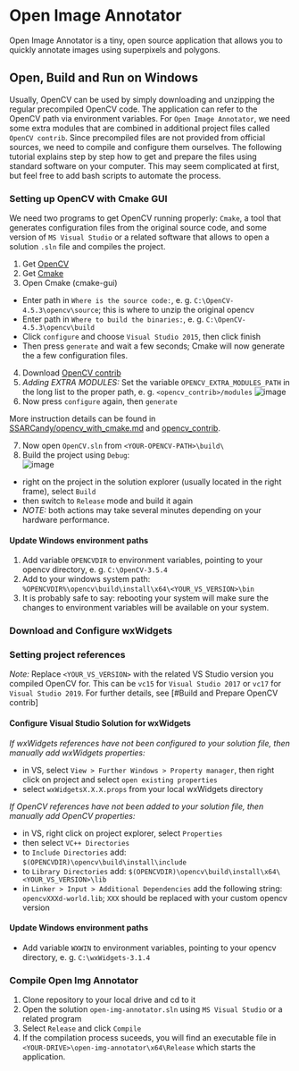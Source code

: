 # Open Image Annotator

Open Image Annotator is a tiny, open source application that allows you to quickly annotate images using superpixels and polygons.

## Open, Build and Run on Windows

Usually, OpenCV can be used by simply downloading and unzipping the regular precompiled OpenCV code. The application can refer to the OpenCV path via environment variables.
For `Open Image Annotator`, we need some extra modules that are combined in additional project files called `OpenCV contrib`. Since precompiled files are not provided from official sources, we need to compile and configure them ourselves. The following tutorial explains step by step how to get and prepare the files using standard software on your computer.
This may seem complicated at first, but feel free to add bash scripts to automate the process.

### Setting up OpenCV with Cmake GUI

We need two programs to get OpenCV running properly: `Cmake`, a tool that generates configuration files from the original source code, and some version of `MS Visual Studio` or a related software that allows to open a solution `.sln` file and compiles the project.

1. Get [OpenCV](https://github.com/Itseez/opencv) 
2. Get [Cmake](https://cmake.org/)
3. Open Cmake (cmake-gui)
 - Enter path in `Where is the source code:`, e. g. `C:\OpenCV-4.5.3\opencv\source`; this is where to unzip the original opencv
 - Enter path in `Where to build the binaries:`, e. g. `C:\OpenCV-4.5.3\opencv\build`
 - Click `configure` and choose `Visual Studio 2015`, then click finish
 - Then press `generate` and wait a few seconds; Cmake will now generate the a few configuration files.

4. Download [OpenCV contrib](https://github.com/Itseez/opencv_contrib)
5. *Adding EXTRA MODULES:* Set the variable `OPENCV_EXTRA_MODULES_PATH` in the long list to the proper path, e. g. `<opencv_contrib>/modules`
![image](https://cloud.githubusercontent.com/assets/6803791/15631765/86d41f4e-25ac-11e6-8e1a-4966d8d42a17.png)
6. Now press `configure` again, then `generate`

More instruction details can be found in [SSARCandy/opencv_with_cmake.md](https://gist.github.com/SSARCandy/fc960d8905330ac695e71e3f3807ce3d) and [opencv_contrib](https://github.com/Itseez/opencv_contrib#how-to-build-opencv-with-extra-modules).

7. Now open `OpenCV.sln` from `<YOUR-OPENCV-PATH>\build\`
5. Build the project using `Debug`:   
  ![image](https://cloud.githubusercontent.com/assets/6803791/15509134/03aa71ae-2205-11e6-94be-a1a73a4cd7fe.png)  
  - right on the project in the solution explorer (usually located in the right frame), select `Build`
  - then switch to `Release` mode and build it again
  - *NOTE:* both actions may take several minutes depending on your hardware performance.
  
#### Update Windows environment paths

1. Add variable `OPENCVDIR` to environment variables, pointing to your opencv directory, e. g. `C:\OpenCV-3.5.4`
2. Add to your windows system path: `%OPENCVDIR%\opencv\build\install\x64\<YOUR_VS_VERSION>\bin`
3. It is probably safe to say: rebooting your system will make sure the changes to environment variables will be available on your system.

### Download and Configure wxWidgets

### Setting project references

_Note:_ Replace `<YOUR_VS_VERSION>` with the related VS Studio version you compiled OpenCV for. This can be `vc15` for `Visual Studio 2017` or `vc17` for `Visual Studio 2019`. For further details, see [#Build and Prepare OpenCV contrib]

#### Configure Visual Studio Solution for wxWidgets

*If wxWidgets references have not been configured to your solution file, then manually add wxWidgets properties:*

- in VS, select `View > Further Windows > Property manager`, then right click on project and select `open existing properties`
- select `wxWidgetsX.X.X.props` from your local wxWidgets directory

*If OpenCV references have not been added to your solution file, then manually add OpenCV properties:*

- in VS, right click on project explorer, select `Properties`
- then select `VC++ Directories`
- to `Include Directories` add: `$(OPENCVDIR)\opencv\build\install\include`
- to `Library Directories` add: `$(OPENCVDIR)\opencv\build\install\x64\<YOUR_VS_VERSION>\lib`
- in `Linker > Input > Additional Dependencies` add the following string: `opencvXXXd-world.lib`; `XXX` should be replaced with your custom opencv version

#### Update Windows environment paths

- Add variable `WXWIN` to environment variables, pointing to your opencv directory, e. g. `C:\wxWidgets-3.1.4`

### Compile Open Img Annotator

1. Clone repository to your local drive and cd to it
1. Open the solution `open-img-annotator.sln` using `MS Visual Studio` or a related program
1. Select `Release` and click `Compile`
1. If the compilation process suceeds, you will find an executable file in `<YOUR-DRIVE>\open-img-annotator\x64\Release` which starts the application.
